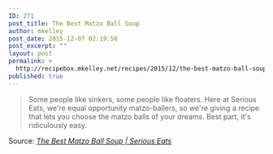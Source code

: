 ```yaml
---
ID: 271
post_title: The Best Matzo Ball Soup
author: mkelley
post_date: 2015-12-07 02:19:56
post_excerpt: ""
layout: post
permalink: >
  http://recipebox.mkelley.net/recipes/2015/12/the-best-matzo-ball-soup/
published: true
---
```

<blockquote>Some people like sinkers, some people like floaters. Here at Serious Eats, we're equal opportunity matzo-ballers, so we're giving a recipe that lets you choose the matzo balls of your dreams. Best part, it's ridiculously easy.</blockquote>
Source: <em><a href="http://www.seriouseats.com/recipes/2015/04/the-best-matzo-balls-recipe.html">The Best Matzo Ball Soup | Serious Eats</a></em>